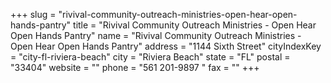 +++
slug = "rivival-community-outreach-ministries-open-hear-open-hands-pantry"
title = "Rivival Community Outreach Ministries - Open Hear Open Hands Pantry"
name = "Rivival Community Outreach Ministries - Open Hear Open Hands Pantry"
address = "1144 Sixth Street"
cityIndexKey = "city-fl-riviera-beach"
city = "Riviera Beach"
state = "FL"
postal = "33404"
website = ""
phone = "561 201-9897  "
fax = ""
+++
